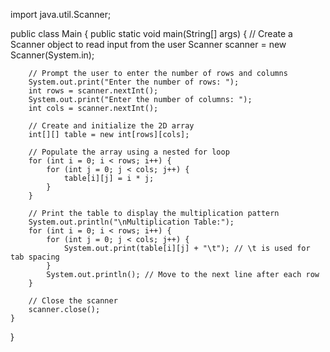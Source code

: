 import java.util.Scanner;

public class Main {
    public static void main(String[] args) {
        // Create a Scanner object to read input from the user
        Scanner scanner = new Scanner(System.in);

        // Prompt the user to enter the number of rows and columns
        System.out.print("Enter the number of rows: ");
        int rows = scanner.nextInt();
        System.out.print("Enter the number of columns: ");
        int cols = scanner.nextInt();

        // Create and initialize the 2D array
        int[][] table = new int[rows][cols];

        // Populate the array using a nested for loop
        for (int i = 0; i < rows; i++) {
            for (int j = 0; j < cols; j++) {
                table[i][j] = i * j;
            }
        }

        // Print the table to display the multiplication pattern
        System.out.println("\nMultiplication Table:");
        for (int i = 0; i < rows; i++) {
            for (int j = 0; j < cols; j++) {
                System.out.print(table[i][j] + "\t"); // \t is used for tab spacing
            }
            System.out.println(); // Move to the next line after each row
        }

        // Close the scanner
        scanner.close();
    }
}
